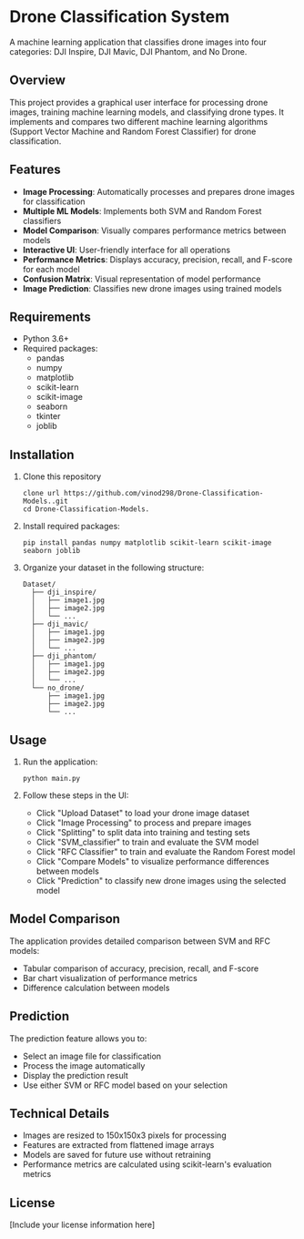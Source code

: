 # Drone Classification System

A machine learning application that classifies drone images into four categories: DJI Inspire, DJI Mavic, DJI Phantom, and No Drone.

## Overview

This project provides a graphical user interface for processing drone images, training machine learning models, and classifying drone types. It implements and compares two different machine learning algorithms (Support Vector Machine and Random Forest Classifier) for drone classification.

## Features

- **Image Processing**: Automatically processes and prepares drone images for classification
- **Multiple ML Models**: Implements both SVM and Random Forest classifiers
- **Model Comparison**: Visually compares performance metrics between models
- **Interactive UI**: User-friendly interface for all operations
- **Performance Metrics**: Displays accuracy, precision, recall, and F-score for each model
- **Confusion Matrix**: Visual representation of model performance
- **Image Prediction**: Classifies new drone images using trained models

## Requirements

- Python 3.6+
- Required packages:
  - pandas
  - numpy
  - matplotlib
  - scikit-learn
  - scikit-image
  - seaborn
  - tkinter
  - joblib

## Installation

1. Clone this repository
   ```
   clone url https://github.com/vinod298/Drone-Classification-Models..git
   cd Drone-Classification-Models.
   ```
3. Install required packages:
   ```
   pip install pandas numpy matplotlib scikit-learn scikit-image seaborn joblib
   ```
4. Organize your dataset in the following structure:
   ```
   Dataset/
     ├── dji_inspire/
     │   ├── image1.jpg
     │   ├── image2.jpg
     │   └── ...
     ├── dji_mavic/
     │   ├── image1.jpg
     │   ├── image2.jpg
     │   └── ...
     ├── dji_phantom/
     │   ├── image1.jpg
     │   ├── image2.jpg
     │   └── ...
     └── no_drone/
         ├── image1.jpg
         ├── image2.jpg
         └── ...
   ```

## Usage

1. Run the application:
   ```
   python main.py
   ```

2. Follow these steps in the UI:
   - Click "Upload Dataset" to load your drone image dataset
   - Click "Image Processing" to process and prepare images
   - Click "Splitting" to split data into training and testing sets
   - Click "SVM_classifier" to train and evaluate the SVM model
   - Click "RFC Classifier" to train and evaluate the Random Forest model
   - Click "Compare Models" to visualize performance differences between models
   - Click "Prediction" to classify new drone images using the selected model

## Model Comparison

The application provides detailed comparison between SVM and RFC models:
- Tabular comparison of accuracy, precision, recall, and F-score
- Bar chart visualization of performance metrics
- Difference calculation between models

## Prediction

The prediction feature allows you to:
- Select an image file for classification
- Process the image automatically
- Display the prediction result
- Use either SVM or RFC model based on your selection

## Technical Details

- Images are resized to 150x150x3 pixels for processing
- Features are extracted from flattened image arrays
- Models are saved for future use without retraining
- Performance metrics are calculated using scikit-learn's evaluation metrics

## License

[Include your license information here] 
